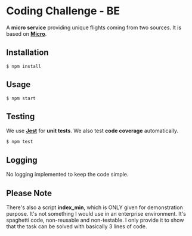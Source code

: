 # Coding Challenge - BE
A **micro service** providing unique flights coming from two sources.
It is based on **[Micro](https://www.npmjs.com/package/micro)**.

## Installation

```shell script
$ npm install
```
 
## Usage

```shell script
$ npm start
````

## Testing
We use **[Jest](https://jestjs.io/en/)** for **unit tests**. We also test **code coverage** automatically.

```shell script
$ npm test
```

## Logging
No logging implemented to keep the code simple. 

## Please Note
There's also a script **index_min**, which is ONLY given for demonstration purpose.
It's not something I would use in an enterprise environment.
It's spaghetti code, non-reusable and non-testable.
I only provide it to show that the task can be solved with basically 3 lines of code.
